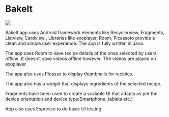 # BakeIt
<img src="img/AFFIX_20181107_194907.png"/>

BakeIt app uses Android framework elements like Recyclerview, Fragments, Listview, Cardview , Libraries like exoplayer, Room, Picassoto provide a clean and simple user experience.
The app is fully written in Java.


The app uses Room to save recipe details of the ones selected by users offline, It doesn't save videos offline however.
The videos are played on exoplayer. 

The app also uses Picasso to display thumbnails for recipies.


The app also has a widget that displays ingredients of the selected recipe.

Fragments have been used to create a scalable UI that adapts as per the device orientation and device type(Smartphone ,tablets etc.)

App also uses Espresso to do basic UI testing .


